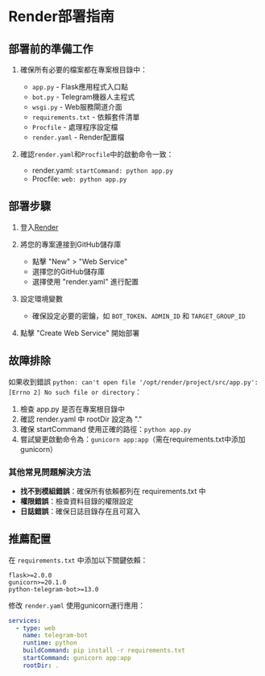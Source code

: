 # Render部署指南

## 部署前的準備工作

1. 確保所有必要的檔案都在專案根目錄中：
   - `app.py` - Flask應用程式入口點
   - `bot.py` - Telegram機器人主程式
   - `wsgi.py` - Web服務閘道介面
   - `requirements.txt` - 依賴套件清單
   - `Procfile` - 處理程序設定檔
   - `render.yaml` - Render配置檔

2. 確認`render.yaml`和`Procfile`中的啟動命令一致：
   - render.yaml: `startCommand: python app.py`
   - Procfile: `web: python app.py`

## 部署步驟

1. 登入[Render](https://dashboard.render.com/)

2. 將您的專案連接到GitHub儲存庫
   - 點擊 "New" > "Web Service"
   - 選擇您的GitHub儲存庫
   - 選擇使用 "render.yaml" 進行配置 

3. 設定環境變數
   - 確保設定必要的密鑰，如 `BOT_TOKEN`、`ADMIN_ID` 和 `TARGET_GROUP_ID`

4. 點擊 "Create Web Service" 開始部署

## 故障排除

如果收到錯誤 `python: can't open file '/opt/render/project/src/app.py': [Errno 2] No such file or directory`：

1. 檢查 app.py 是否在專案根目錄中
2. 確認 render.yaml 中 rootDir 設定為 "."
3. 確保 startCommand 使用正確的路徑：`python app.py`
4. 嘗試變更啟動命令為：`gunicorn app:app`（需在requirements.txt中添加gunicorn）

### 其他常見問題解決方法

- **找不到模組錯誤**：確保所有依賴都列在 requirements.txt 中
- **權限錯誤**：檢查資料目錄的權限設定
- **日誌錯誤**：確保日誌目錄存在且可寫入

## 推薦配置

在 `requirements.txt` 中添加以下關鍵依賴：
```
flask>=2.0.0
gunicorn>=20.1.0
python-telegram-bot>=13.0
```

修改 `render.yaml` 使用gunicorn運行應用：
```yaml
services:
  - type: web
    name: telegram-bot
    runtime: python
    buildCommand: pip install -r requirements.txt
    startCommand: gunicorn app:app
    rootDir: .
``` 